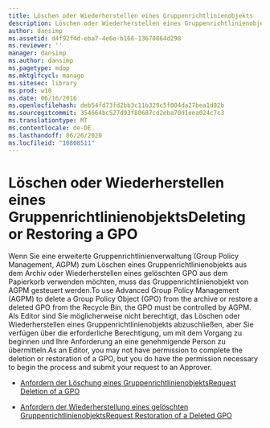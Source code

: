 ```yaml
---
title: Löschen oder Wiederherstellen eines Gruppenrichtlinienobjekts
description: Löschen oder Wiederherstellen eines Gruppenrichtlinienobjekts
author: dansimp
ms.assetid: d4f92f4d-eba7-4e6e-b166-13670864d298
ms.reviewer: ''
manager: dansimp
ms.author: dansimp
ms.pagetype: mdop
ms.mktglfcycl: manage
ms.sitesec: library
ms.prod: w10
ms.date: 06/16/2016
ms.openlocfilehash: deb54fd73fd2bb3c11b329c5f004da27bea1d92b
ms.sourcegitcommit: 354664bc527d93f80687cd2eba70d1eea024c7c3
ms.translationtype: MT
ms.contentlocale: de-DE
ms.lasthandoff: 06/26/2020
ms.locfileid: "10808511"
---
```

# <span data-ttu-id="307a2-103">Löschen oder Wiederherstellen eines Gruppenrichtlinienobjekts</span><span class="sxs-lookup"><span data-stu-id="307a2-103">Deleting or Restoring a GPO</span></span>


<span data-ttu-id="307a2-104">Wenn Sie eine erweiterte Gruppenrichtlinienverwaltung (Group Policy Management, AGPM) zum Löschen eines Gruppenrichtlinienobjekts aus dem Archiv oder Wiederherstellen eines gelöschten GPO aus dem Papierkorb verwenden möchten, muss das Gruppenrichtlinienobjekt von AGPM gesteuert werden.</span><span class="sxs-lookup"><span data-stu-id="307a2-104">To use Advanced Group Policy Management (AGPM) to delete a Group Policy Object (GPO) from the archive or restore a deleted GPO from the Recycle Bin, the GPO must be controlled by AGPM.</span></span> <span data-ttu-id="307a2-105">Als Editor sind Sie möglicherweise nicht berechtigt, das Löschen oder Wiederherstellen eines Gruppenrichtlinienobjekts abzuschließen, aber Sie verfügen über die erforderliche Berechtigung, um mit dem Vorgang zu beginnen und Ihre Anforderung an eine genehmigende Person zu übermitteln.</span><span class="sxs-lookup"><span data-stu-id="307a2-105">As an Editor, you may not have permission to complete the deletion or restoration of a GPO, but you do have the permission necessary to begin the process and submit your request to an Approver.</span></span>

-   [<span data-ttu-id="307a2-106">Anfordern der Löschung eines Gruppenrichtlinienobjekts</span><span class="sxs-lookup"><span data-stu-id="307a2-106">Request Deletion of a GPO</span></span>](request-deletion-of-a-gpo-agpm40.md)

-   [<span data-ttu-id="307a2-107">Anfordern der Wiederherstellung eines gelöschten Gruppenrichtlinienobjekts</span><span class="sxs-lookup"><span data-stu-id="307a2-107">Request Restoration of a Deleted GPO</span></span>](request-restoration-of-a-deleted-gpo-agpm40.md)

 

 





